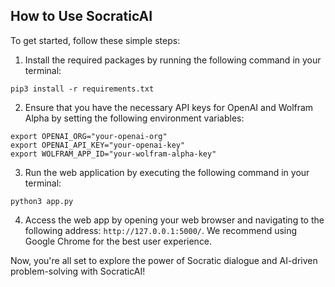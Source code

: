 ## How to Use SocraticAI

To get started, follow these simple steps:

1. Install the required packages by running the following command in your terminal:

```
pip3 install -r requirements.txt
```

2. Ensure that you have the necessary API keys for OpenAI and Wolfram Alpha by setting the following environment variables:

```
export OPENAI_ORG="your-openai-org"
export OPENAI_API_KEY="your-openai-key"
export WOLFRAM_APP_ID="your-wolfram-alpha-key"
```

3. Run the web application by executing the following command in your terminal:

```
python3 app.py
```

4. Access the web app by opening your web browser and navigating to the following address: `http://127.0.0.1:5000/`. We recommend using Google Chrome for the best user experience.

Now, you're all set to explore the power of Socratic dialogue and AI-driven problem-solving with SocraticAI!
